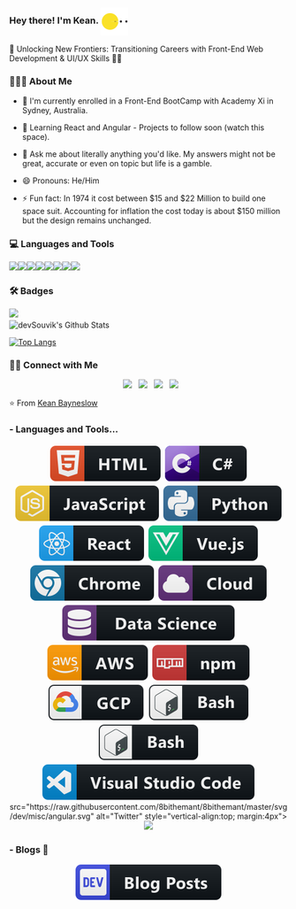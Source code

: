 ### Hey there! I'm Kean. <img src="https://raw.githubusercontent.com/Aniket965/Aniket965/master/pacman.svg?sanitize=true" width="50" height="50" align="center">


🚀 Unlocking New Frontiers: Transitioning Careers with Front-End Web Development & UI/UX Skills 🎨✨

<h3> 👨🏻‍💻 About Me </h3>

- 🔭 I'm currently enrolled in a Front-End BootCamp with Academy Xi in Sydney, Australia. 

- 🌱 Learning React and Angular - Projects to follow soon (watch this space).

- 💬 Ask me about literally anything you'd like. My answers might not be great, accurate or even on topic but life is a gamble. 

- 😄 Pronouns: He/Him

- ⚡ Fun fact: In 1974 it cost between $15 and $22 Million to build one space suit. Accounting for inflation the cost today is about $150 million but the design remains unchanged.


<div>
  <h3> 💻 Languages and Tools </h3>
  <p>
   <img src="https://media3.giphy.com/media/ln7z2eWriiQAllfVcn/200w.webp" width="50"><img src="https://i.giphy.com/media/eNAsjO55tPbgaor7ma/200w.webp" width="50"><img src="https://i.giphy.com/media/IdyAQJVN2kVPNUrojM/200.webp" width="50"><img src="https://media3.giphy.com/media/kdFc8fubgS31b8DsVu/giphy.webp" width="50"><img src="https://media.giphy.com/media/kH1DBkPNyZPOk0BxrM/giphy.gif" width="100"><img src="https://media.giphy.com/media/SsCYf6DRFJrOpP0IoM/giphy.gif" width="70"><img src="https://media.giphy.com/media/XEDIHHp3i8bVoEdxd7/giphy.gif" width="50"><img src="[https://media.giphy.com/media/XEDIHHp3i8bVoEdxd7/giphy.gif](https://giphy.com/stickers/rawww-coventry-transparent-gHnBLyeYE6hboT3t3o)" width="50">
  <p>
</div> 
  

<h3>🛠 Badges</h3>

<img src="[https://media.giphy.com/media/XEDIHHp3i8bVoEdxd7/giphy.gif](https://images.credly.com/images/89d195a7-03a9-4d84-81d3-46d485556226/UXUI_-_Elevate.png)" width="50">


<br>

<img align="center" src="https://github-readme-stats.vercel.app/api?username=keanbayneslow&include_all_commits=true&count_private=true&show_icons=true&line_height=20&title_color=7A7ADB&icon_color=2234AE&text_color=D3D3D3&bg_color=0,000000,130F40" alt="devSouvik's Github Stats">

</br>

[![Top Langs](https://github-readme-stats.vercel.app/api/top-langs/?username=keanbayneslow&layout=compact&text_color=daf7dc&bg_color=151515)](https://github.com/keanbayneslow/github-readme-stats)


<h3> 🤝🏻 Connect with Me </h3>

<p align="center">
&nbsp; <a href="https://twitter.com/_souvik_guria" target="_blank" rel="noopener noreferrer"><img src="https://img.icons8.com/plasticine/100/000000/twitter.png" width="50" /></a>  
&nbsp; <a href="https://www.instagram.com/the_caffeine__addict/" target="_blank" rel="noopener noreferrer"><img src="https://img.icons8.com/plasticine/100/000000/instagram-new.png" width="50" /></a>  
&nbsp; <a href="https://www.linkedin.com/in/souvik-guria-/" target="_blank" rel="noopener noreferrer"><img src="https://img.icons8.com/plasticine/100/000000/linkedin.png" width="50" /></a>
&nbsp; <a href="mailto:souvikguria98@gmail.com" target="_blank" rel="noopener noreferrer"><img src="https://img.icons8.com/plasticine/100/000000/gmail.png"  width="50" /></a>
</p>

⭐️ From [Kean Bayneslow](https://github.com/keanbayneslow)

### - Languages and Tools...

<p align="center">
 <img src="https://raw.githubusercontent.com/8bithemant/8bithemant/master/svg/dev/languages/html.svg" alt="Twitter" style="vertical-align:top; margin:4px"><img src="https://raw.githubusercontent.com/8bithemant/8bithemant/master/svg/dev/languages/csharp.svg"alt="Twitter" style="vertical-align:top; margin:4px"><img src="https://raw.githubusercontent.com/8bithemant/8bithemant/master/svg/dev/languages/js.svg" alt="Twitter" style="vertical-align:top; margin:4px"><img src="https://raw.githubusercontent.com/8bithemant/8bithemant/master/svg/dev/languages/python.svg" alt="Twitter" style="vertical-align:top; margin:4px"><img src="https://raw.githubusercontent.com/8bithemant/8bithemant/master/svg/dev/frameworks/react.svg" alt="Twitter" style="vertical-align:top; margin:4px"><img src="https://raw.githubusercontent.com/8bithemant/8bithemant/master/svg/dev/frameworks/vue.svg" alt="Twitter" style="vertical-align:top; margin:4px"><img src="https://raw.githubusercontent.com/8bithemant/8bithemant/master/svg/dev/misc/chrome.svg" alt="Twitter" style="vertical-align:top; margin:4px"><img src="https://raw.githubusercontent.com/8bithemant/8bithemant/master/svg/dev/misc/cloud.svg" alt="Twitter" style="vertical-align:top; margin:4px"><img src="https://raw.githubusercontent.com/8bithemant/8bithemant/master/svg/dev/misc/datascience.svg" alt="Twitter" style="vertical-align:top; margin:4px"><img src="https://raw.githubusercontent.com/8bithemant/8bithemant/master/svg/dev/services/aws.svg" alt="Twitter" style="vertical-align:top; margin:4px"><img src="https://raw.githubusercontent.com/8bithemant/8bithemant/master/svg/dev/services/npm.svg" alt="Twitter" style="vertical-align:top; margin:4px"><img src="https://raw.githubusercontent.com/8bithemant/8bithemant/master/svg/dev/services/gcp.svg" alt="Twitter" style="vertical-align:top; margin:4px"><img src="https://raw.githubusercontent.com/8bithemant/8bithemant/master/svg/dev/tools/bash.svg" alt="Twitter" style="vertical-align:top; margin:4px"><img src="https://raw.githubusercontent.com/8bithemant/8bithemant/master/svg/dev/tools/bash.svg" alt="Twitter" style="vertical-align:top; margin:4px"><img src="https://raw.githubusercontent.com/8bithemant/8bithemant/master/svg/dev/tools/visualstudio_code.svg" alt="Twitter" style="vertical-align:top; margin:4px">
 src="https://raw.githubusercontent.com/8bithemant/8bithemant/master/svg/dev/misc/angular.svg" alt="Twitter" style="vertical-align:top; margin:4px"><img 
 <code><a href="https://www.linux.org/" target="_blank"><img height="50" src="https://www.vectorlogo.zone/logos/linux/linux-ar21.svg"></a></code>

</p>

### - Blogs 🌱

<p align="center">
<img src="https://raw.githubusercontent.com/8bithemant/8bithemant/master/svg/blogs/devto.svg"> 
</p>
